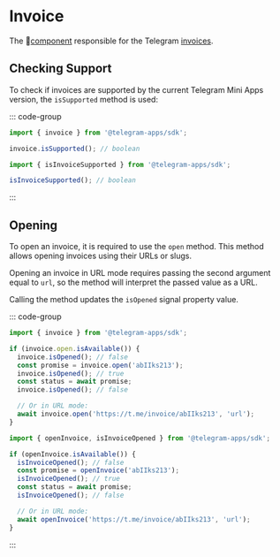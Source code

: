 # Invoice

The 💠[component](../scopes.md) responsible for the
Telegram [invoices](https://core.telegram.org/bots/payments#introducing-payments-2-0).

## Checking Support

To check if invoices are supported by the current Telegram Mini Apps version, the
`isSupported` method is used:

::: code-group

```ts [Variable]
import { invoice } from '@telegram-apps/sdk';

invoice.isSupported(); // boolean
```

```ts [Functions]
import { isInvoiceSupported } from '@telegram-apps/sdk';

isInvoiceSupported(); // boolean
```

:::

## Opening

To open an invoice, it is required to use the `open` method. This method allows opening invoices
using their URLs or slugs.

Opening an invoice in URL mode requires passing the second argument equal to `url`, so the method
will interpret the passed value as a URL.

Calling the method updates the `isOpened` signal property value.

::: code-group

```ts [Variable]
import { invoice } from '@telegram-apps/sdk';

if (invoice.open.isAvailable()) {
  invoice.isOpened(); // false
  const promise = invoice.open('abIIks213');
  invoice.isOpened(); // true
  const status = await promise;
  invoice.isOpened(); // false

  // Or in URL mode:
  await invoice.open('https://t.me/invoice/abIIks213', 'url');
}
```

```ts [Functions]
import { openInvoice, isInvoiceOpened } from '@telegram-apps/sdk';

if (openInvoice.isAvailable()) {
  isInvoiceOpened(); // false
  const promise = openInvoice('abIIks213');
  isInvoiceOpened(); // true
  const status = await promise;
  isInvoiceOpened(); // false

  // Or in URL mode:
  await openInvoice('https://t.me/invoice/abIIks213', 'url');
}
```

:::
